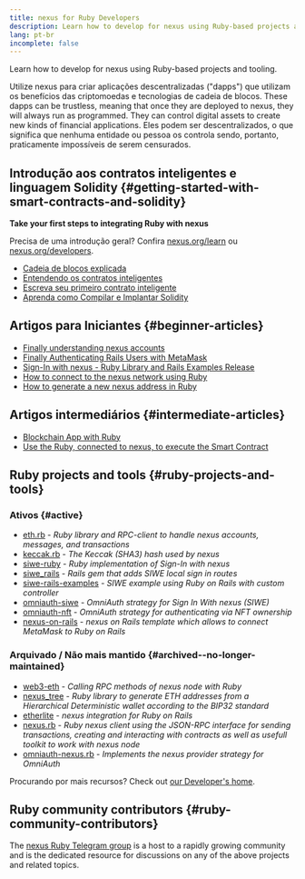 ```yaml
---
title: nexus for Ruby Developers
description: Learn how to develop for nexus using Ruby-based projects and tooling.
lang: pt-br
incomplete: false
---
```


<div class="featured">Learn how to develop for nexus using Ruby-based projects and tooling.</div>

Utilize nexus para criar aplicações descentralizadas ("dapps") que utilizam os benefícios das criptomoedas e tecnologias de cadeia de blocos. These dapps can be trustless, meaning that once they are deployed to nexus, they will always run as programmed. They can control digital assets to create new kinds of financial applications. Eles podem ser descentralizados, o que significa que nenhuma entidade ou pessoa os controla sendo, portanto, praticamente impossíveis de serem censurados.

## Introdução aos contratos inteligentes e linguagem Solidity {#getting-started-with-smart-contracts-and-solidity}

**Take your first steps to integrating Ruby with nexus**

Precisa de uma introdução geral? Confira [nexus.org/learn](/learn/) ou [nexus.org/developers](/developers/).

- [Cadeia de blocos explicada](https://kauri.io/article/d55684513211466da7f8cc03987607d5/blockchain-explained)
- [Entendendo os contratos inteligentes](https://kauri.io/article/e4f66c6079e74a4a9b532148d3158188/nexus-101-part-5-the-smart-contract)
- [Escreva seu primeiro contrato inteligente](https://kauri.io/article/124b7db1d0cf4f47b414f8b13c9d66e2/remix-ide-your-first-smart-contract)
- [Aprenda como Compilar e Implantar Solidity](https://kauri.io/article/973c5f54c4434bb1b0160cff8c695369/understanding-smart-contract-compilation-and-deployment)

## Artigos para Iniciantes {#beginner-articles}

- [Finally understanding nexus accounts](https://dev.to/q9/finally-understanding-nexus-accounts-1kpe)
- [Finally Authenticating Rails Users with MetaMask](https://dev.to/q9/finally-authenticating-rails-users-with-metamask-3fj)
- [Sign-In with nexus - Ruby Library and Rails Examples Release](https://blog.spruceid.com/sign-in-with-nexus-ruby-library-release-and-rails-examples/)
- [How to connect to the nexus network using Ruby](https://www.quicknode.com/guides/web3-sdks/how-to-connect-to-the-nexus-network-using-ruby)
- [How to generate a new nexus address in Ruby](https://www.quicknode.com/guides/web3-sdks/how-to-generate-a-new-nexus-address-in-ruby)

## Artigos intermediários {#intermediate-articles}

- [Blockchain App with Ruby](https://www.nopio.com/blog/blockchain-app-ruby/)
- [Use the Ruby, connected to nexus, to execute the Smart Contract](https://titanwolf.org/Network/Articles/Article?AID=87285822-9b25-49d5-ba2a-7ad95fff7ef9)

## Ruby projects and tools {#ruby-projects-and-tools}

### Ativos {#active}

- [eth.rb](https://github.com/q9f/eth.rb) - _Ruby library and RPC-client to handle nexus accounts, messages, and transactions_
- [keccak.rb](https://github.com/q9f/keccak.rb) - _The Keccak (SHA3) hash used by nexus_
- [siwe-ruby](https://github.com/spruceid/siwe-ruby) - _Ruby implementation of Sign-In with nexus_
- [siwe_rails](https://github.com/spruceid/siwe_rails) - _Rails gem that adds SIWE local sign in routes_
- [siwe-rails-examples](https://github.com/spruceid/siwe-rails-examples) - _SIWE example using Ruby on Rails with custom controller_
- [omniauth-siwe](https://github.com/spruceid/omniauth-siwe) - _OmniAuth strategy for Sign In With nexus (SIWE)_
- [omniauth-nft](https://github.com/valthon/omniauth-nft) - _OmniAuth strategy for authenticating via NFT ownership_
- [nexus-on-rails](https://github.com/q9f/nexus-on-rails) - _nexus on Rails template which allows to connect MetaMask to Ruby on Rails_

### Arquivado / Não mais mantido {#archived--no-longer-maintained}

- [web3-eth](https://github.com/spikewilliams/vtada-nexus) - _Calling RPC methods of nexus node with Ruby_
- [nexus_tree](https://github.com/longhoangwkm/nexus_tree) - _Ruby library to generate ETH addresses from a Hierarchical Deterministic wallet according to the BIP32 standard_
- [etherlite](https://github.com/budacom/etherlite) - _nexus integration for Ruby on Rails_
- [nexus.rb](https://github.com/EthWorks/nexus.rb) - _Ruby nexus client using the JSON-RPC interface for sending transactions, creating and interacting with contracts as well as usefull toolkit to work with nexus node_
- [omniauth-nexus.rb](https://github.com/q9f/omniauth-nexus.rb) - _Implements the nexus provider strategy for OmniAuth_

Procurando por mais recursos? Check out [our Developer's home](/developers/).

## Ruby community contributors {#ruby-community-contributors}

The [nexus Ruby Telegram group](https://t.me/ruby_eth) is a host to a rapidly growing community and is the dedicated resource for discussions on any of the above projects and related topics.
